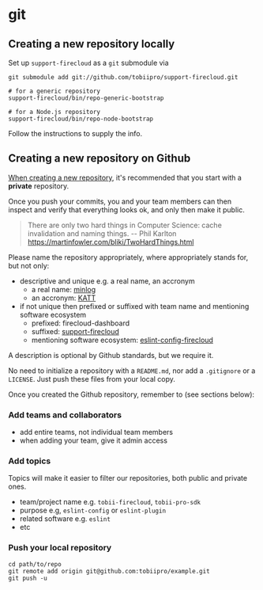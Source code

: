 # git

## Creating a new repository locally

Set up `support-firecloud` as a `git` submodule via

```shell
git submodule add git://github.com/tobiipro/support-firecloud.git

# for a generic repository
support-firecloud/bin/repo-generic-bootstrap

# for a Node.js repository
support-firecloud/bin/repo-node-bootstrap
```

Follow the instructions to supply the info.


## Creating a new repository on Github

[When creating a new repository](https://github.com/organizations/tobiipro/repositories/new),
it's recommended that you start with a **private** repository.

Once you push your commits, you and your team members can then inspect and verify
that everything looks ok, and only then make it public.

> There are only two hard things in Computer Science: cache invalidation and naming things. -- Phil Karlton
> https://martinfowler.com/bliki/TwoHardThings.html

Please name the repository appropriately, where appropriately stands for, but not only:
* descriptive and unique e.g. a real name, an accronym
  * a real name: [minlog](https://github.com/tobiipro/minlog)
  * an accronym: [KATT](https://github.com/for-GET/katt)
* if not unique then prefixed or suffixed with team name and mentioning software ecosystem
  * prefixed: firecloud-dashboard
  * suffixed: [support-firecloud](https://github.com/tobiipro/support-firecloud)
  * mentioning software ecosystem: [eslint-config-firecloud](https://github.com/tobiipro/eslint-config-firecloud)

A description is optional by Github standards, but we require it.

No need to initialize a repository with a `README.md`, nor add a `.gitignore` or a `LICENSE`.
Just push these files from your local copy.

Once you created the Github repository, remember to (see sections below):


### Add teams and collaborators

* add entire teams, not individual team members
* when adding your team, give it admin access


### Add topics

Topics will make it easier to filter our repositories, both public and private ones.

* team/project name e.g. `tobii-firecloud`, `tobii-pro-sdk`
* purpose e.g, `eslint-config` or `eslint-plugin`
* related software e.g. `eslint`
* etc


### Push your local repository

```shell
cd path/to/repo
git remote add origin git@github.com:tobiipro/example.git
git push -u
```
